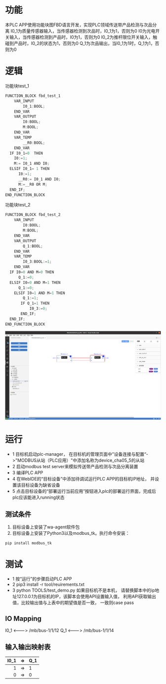 # 功能
  本PLC APP使用功能块图FBD语言开发，实现PLC领域传送带产品检测与次品分离
  I0_1为质量传感器输入，当传感器检测到次品时，I0_1为1，否则为0
  I0为光电开关输入，当传感器检测到产品时，I0为1，否则为0
  I0_2为推杆限位开关输入，触碰到产品时，I0_2的状态为1，否则为0
  Q_1为次品输出，当I0_1为1时，Q_1为1，否则为0

# 逻辑
功能块test_1
```js
FUNCTION_BLOCK fbd_test_1
    VAR_INPUT
        I0_1:BOOL;
    END_VAR
    VAR_OUTPUT
        I0:BOOL;
        M:BOOL;
    END_VAR
    VAR_TEMP
        __R0:BOOL;
    END_VAR
  IF I0_1=0  THEN
    I0:=1;
    M:= I0_1 AND I0;
  ELSIF I0_1= 1 THEN
      I0:=1;
      __R0:= I0_1 AND I0;
      M:=__R0 OR M;
  END_IF;
END_FUNCTION_BLOCK
```
功能块test_2
```js
FUNCTION_BLOCK fbd_test_2
    VAR_INPUT
        I0:BOOL;
        M:BOOL;
    END_VAR
    VAR_OUTPUT
        Q_1:BOOL;
    END_VAR
    VAR_TEMP
        I0_3:BOOL:=1;
    END_VAR
  IF I0=0 AND M=0 THEN
      Q_1:=0;
  ELSIF I0=0 AND M=1 THEN
      Q_1:=0;
    ELSIF I0=1 AND M=1 THEN
        Q_1:=1;
       IF Q_1=1 THEN
           I0_3:=0;
       END_IF;
  END_IF;
END_FUNCTION_BLOCK
```

![](./Doc/fbd.png)

# 运行
- 1 目标机启动plc-manager， 在目标机的管理页面中”设备连接与配置“->"MODBUS从站（PLC应用）"中添加名称为device_cha05_5的从站
- 2 启动modbus test server来模拟传送带产品检测与次品分离装置
- 3 编译PLC APP
- 4 在WebIDE的“目标设备”中添加待调试运行PLC APP的目标机IP地址， 并设置该目标设备为缺省设备
- 5 点击目标设备的“部署运行当前应用”按钮进入plc的部署运行界面，完成后plc应该能进入running状态
## 测试条件

1. 目标设备上安装了wa-agent软件包
2. 目标设备上安装了Python3以及modbus_tk。执行命令安装：
```
pip install modbus_tk
```
# 测试
 - 1 按“运行”的步骤启动PLC APP
 - 2 pip3 install -r tool/reuirements.txt
 - 3 python TOOLS/test_demo.py
   如果目标机不是本机， 请替换脚本中的ip地址127.0.0.1为目标机的IP，该脚本会使用API设置输入值， 利用API获取输出值，比较输出值与上表中的期望值是否一致， 一致则case pass   

## IO Mapping
  I0_1 <---> /mb/bus-1/1/12
  Q_1 <---> /mb/bus-1/1/14
   
## 输入输出映射表
  I0_1|=>|Q_1
  -:|:-:|:-
  1|=>|1
  0|=>|0
  
    










